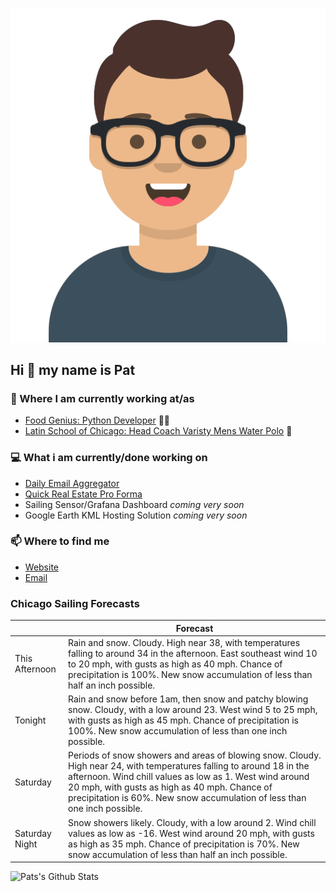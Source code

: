 [![Social banner for p-j-falconer](https://raw.githubusercontent.com/P-J-FALCONER/P-J-FALCONER/master/assets/avataaars.svg)](https://patfalconer.com/)
## Hi :wave: my name is Pat

### 💼 Where I am currently working at/as
- [Food Genius: Python Developer](https://getfoodgenius.com/) 🍔🐍
- [Latin School of Chicago: Head Coach Varisty Mens Water Polo](https://www.latinschool.org/) 🤽


### 💻 What i am currently/done working on
 - [Daily Email Aggregator](https://github.com/P-J-FALCONER/dott_daily_mail)
 - [Quick Real Estate Pro Forma](https://github.com/P-J-FALCONER/henry)
 - Sailing Sensor/Grafana Dashboard *coming very soon*
 - Google Earth KML Hosting Solution *coming very soon*

### 📫 Where to find me
 - [Website](https://patfalconer.com/)
 - [Email](mailto:patrick.j.falconer@gmail.com)


### Chicago Sailing Forecasts
|   | Forecast  |
|---|---|
| This Afternoon | Rain and snow. Cloudy. High near 38, with temperatures falling to around 34 in the afternoon. East southeast wind 10 to 20 mph, with gusts as high as 40 mph. Chance of precipitation is 100%. New snow accumulation of less than half an inch possible. |
| Tonight | Rain and snow before 1am, then snow and patchy blowing snow. Cloudy, with a low around 23. West wind 5 to 25 mph, with gusts as high as 45 mph. Chance of precipitation is 100%. New snow accumulation of less than one inch possible. |
| Saturday | Periods of snow showers and areas of blowing snow. Cloudy. High near 24, with temperatures falling to around 18 in the afternoon. Wind chill values as low as 1. West wind around 20 mph, with gusts as high as 40 mph. Chance of precipitation is 60%. New snow accumulation of less than one inch possible. |
| Saturday Night | Snow showers likely. Cloudy, with a low around 2. Wind chill values as low as -16. West wind around 20 mph, with gusts as high as 35 mph. Chance of precipitation is 70%. New snow accumulation of less than half an inch possible. |

![Pats's Github Stats](https://github-readme-stats.vercel.app/api?username=p-j-falconer&show_icons=true&theme=radical)
